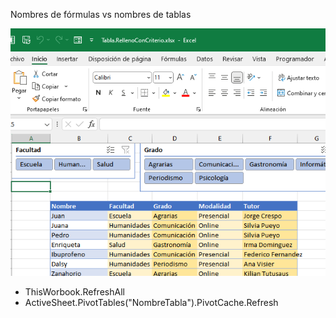Nombres de fórmulas vs nombres de tablas

![](/images/Automatizacion002.png)

- ThisWorbook.RefreshAll
- ActiveSheet.PivotTables("NombreTabla").PivotCache.Refresh